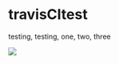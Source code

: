 travisCItest
============

testing, testing, one, two, three 

<a href='https://travis-ci.org/sebdah/git-pylint-commit-hook'><img src='https://secure.travis-ci.org/dennisme/travisCItest.png?branch=master'></a>


